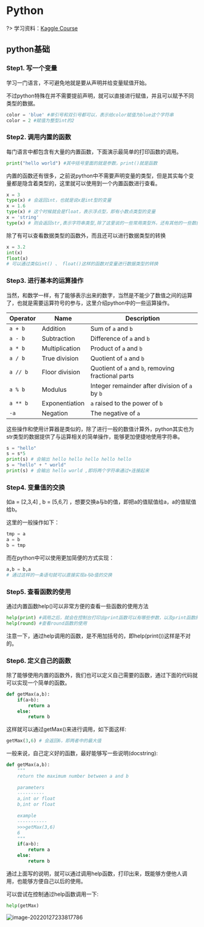 # Python

?> 学习资料：[Kaggle Course](https://www.kaggle.com/learn)

## python基础

### Step1. 写一个变量

学习一门语言，不可避免地就是要从声明并给变量赋值开始。

不过python特殊在并不需要提前声明，就可以直接进行赋值，并且可以赋予不同类型的数据。

```python
color = 'blue' #单引号和双引号都可以，表示给color赋值为blue这个字符串
color = 2 #赋值为整型int的2
```

### Step2. 调用内置的函数

每门语言中都包含有大量的内置函数，下面演示最简单的打印函数的调用。

```python
print("hello world") #其中括号里面的就是参数，print()就是函数
```

内置的函数还有很多，之前说python中不需要声明变量的类型，但是其实每个变量都是隐含着类型的，这里就可以使用到一个内置函数进行查看。

```python
x = 3
type(x) # 会返回int，也就是说x是int型的变量
x = 1.6
type(x) # 这个时候就会是float，表示浮点型，即有小数点类型的变量
x = 'string'
type(x) # 则会返回str,表示字符串类型,除了这里说的一些常用类型外，还有其他的一些数据类型存在
```

除了有可以查看数据类型的函数外，而且还可以进行数据类型的转换

```python
x = 3.2
int(x)
float(x)
# 可以通过类似int() 、 float()这样的函数对变量进行数据类型的转换
```

### Step3. 进行基本的运算操作

当然，和数学一样，有了能够表示出来的数字，当然是不能少了数值之间的运算了，也就是需要运算符号的参与，这里介绍python中的一些运算操作。

| Operator   | Name           | Description                                            |
| ---------- | -------------- | ------------------------------------------------------ |
| ``a + b``  | Addition       | Sum of ``a`` and ``b``                                 |
| ``a - b``  | Subtraction    | Difference of ``a`` and ``b``                          |
| ``a * b``  | Multiplication | Product of ``a`` and ``b``                             |
| ``a / b``  | True division  | Quotient of ``a`` and ``b``                            |
| ``a // b`` | Floor division | Quotient of ``a`` and ``b``, removing fractional parts |
| ``a % b``  | Modulus        | Integer remainder after division of ``a`` by ``b``     |
| ``a ** b`` | Exponentiation | ``a`` raised to the power of ``b``                     |
| ``-a``     | Negation       | The negative of ``a``                                  |

这些操作和使用计算器是类似的，除了进行一般的数值计算外，python其实也为str类型的数据提供了与运算相关的简单操作，能够更加便捷地使用字符串。

```python
s = "hello"
s = s*5
print(s) # 会输出 hello hello hello hello hello
s = "hello" + " world"
print(s) # 会输出 hello world ,即将两个字符串通过+连接起来
```

### Step4. 变量值的交换

如a = [2,3,4] , b = [5,6,7] ，想要交换a与b的值，即把a的值赋值给a，a的值赋值给b。

这里的一般操作如下：

```python
tmp = a
a = b
b = tmp
```

而在python中可以使用更加简便的方式实现：

```python
a,b = b,a
# 通过这样的一条语句就可以直接实现a与b值的交换
```

### Step5. 查看函数的使用

通过内置函数help()可以非常方便的查看一些函数的使用方法

```python
help(print) #调用之后，就会在控制台打印出print函数可以有哪些参数，以及print函数的返回是什么样的
help(round) #查看round函数的使用
```

注意一下，通过help调用的函数，是不用加括号的，即help(print())这样是不对的。

### Step6. 定义自己的函数

除了能够使用内置的函数外，我们也可以定义自己需要的函数，通过下面的代码就可以实现一个简单的函数。

```python
def getMax(a,b):
	if(a>b):
		return a
	else:
		return b
```

这样就可以通过getMax()来进行调用，如下面这样:

```python
getMax(3,6) # 会返回6，即两者中的最大值
```

一般来说，自己定义好的函数，最好能够写一些说明(docstring):

```python
def getMax(a,b):
    """
    return the maximum number between a and b
    
    parameters
    ----------
    a,int or float
    b,int or float
    
    example
    -----------
    >>>getMax(3,6)
    6
    """
    if(a>b):
        return a
    else:
        return b
```

通过上面写的说明，就可以通过调用help函数，打印出来，既能够方便他人调用，也能够方便自己以后的使用。

可以尝试在控制通过help函数调用一下:

```python
help(getMax)
```

![image-20220127233817786](https://gitee.com/y255413580/img/raw/master/noteimg/image-20220127233817786.png)